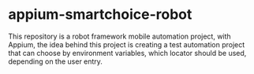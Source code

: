 # appium-smartchoice-robot
This repository is a robot framework mobile automation project, with Appium, the idea behind this project is creating a test automation project that can choose by environment variables, which locator should be used, depending on the user entry.

